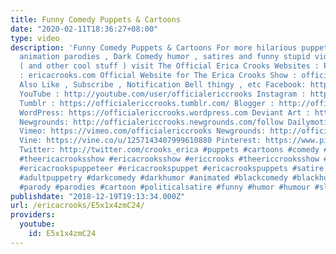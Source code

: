 ```yaml
---
title: Funny Comedy Puppets & Cartoons
date: "2020-02-11T18:36:27+08:00"
type: video
description: 'Funny Comedy Puppets & Cartoons For more hilarious puppet and cartoon
  animation parodies , Dark Comedy humor , satires and funny stupid videos for adults
  ( and other cool stuff ) visit The Official Erica Crooks Websites : Personal Website
  : ericacrooks.com Official Website for The Erica Crooks Show : officialericcrooks.com
  Also Like , Subscribe , Notification Bell thingy , etc Facebook: http://facebook.com/officialericcrooks
  YouTube : http://youtube.com/user/officialericcrooks Instagram : http://Instagram.com/officialericcrooks/
  Tumblr : https://officialericcrooks.tumblr.com/ Blogger : http://officialericcrooks.blogspot.com/
  WordPress: https://officialericcrooks.wordpress.com Deviant Art : https://www.deviantart.com/officialericcrooks
  Newgrounds: http://officialericcrooks.newgrounds.com/follow Dailymotion : http://www.dailymotion.com/user/officialericcrooks/1
  Vimeo: https://vimeo.com/officialericcrooks Newgrounds: http://officialericcrooks.newgrounds.com
  Vine: https://vine.co/u/1257143407999610880 Pinterest: https://www.pinterest.com/officialec1/
  Twitter: http://twitter.com/crooks_erica #puppets #cartoons #comedy #ericacrooks
  #theericacrooksshow #ericacrooksshow #ericcrooks #theericcrooksshow #ericcrooksshow
  #ericacrookspuppeteer #ericacrookspuppet #ericacrookspuppets #satire #puppet #puppetry
  #adultpuppetry #darkcomedy #darkhumor #animated #blackcomedy #blackhumor #animation
  #parody #parodies #cartoon #politicalsatire #funny #humor #humour #slapstick'
publishdate: "2018-12-19T19:13:34.000Z"
url: /ericacrooks/E5x1x4zmC24/
providers:
  youtube:
    id: E5x1x4zmC24
---
```

